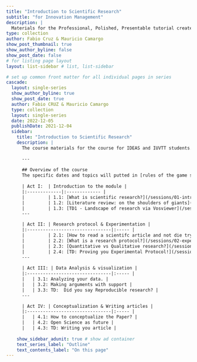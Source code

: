 ```yaml
---
title: "Introduction to Scientific Research"
subtitle: "for Innovation Management"
description: |
  Materials for the Professional, Polished, Presentable tutorial created for useR!2021.
type: collection
author: Fabio Cruz & Mauricio Camargo
show_post_thumbnail: true
show_author_byline: false
show_post_date: false
# for listing page layout
layout: list-sidebar # list, list-sidebar

# set up common front matter for all individual pages in series
cascade:
  layout: single-series 
  show_author_byline: true
  show_post_date: true
  author: Fabio CRUZ & Mauricio Camargo
  type: collection
  layout: single-series
  date: 2022-12-05
  publishDate: 2021-12-04
  sidebar:
    title: "Introduction to Scientific Research"
    description: |
      The course materials for the course for IDEAS and IUVTT students.
      
      ---
      
      ## Overview of the course
      The specific dates and topics will putted in [rules of the game section](prework/)
    
      | Act I:  | Introduction to the module |
      |:-------------|:------------- |
      |         | 1.1: [What is scientific research?](/sessions/01-intro/01-introduction/) |
      |         | 1.2: [Literature review: on the shoulders of giants](/sessions/01-intro/02-literature-review/)   |
      |         | 1.3: [TD1 - Landscape of research via Vosviewer](/sessions/01-intro/03-TD-Vosviewer/)   |      
      ---

      | Act II: | Research protocol & Experimentation |
      |:--------------------------------|:----- |
      |         | 2.1: [How to read a scientifc article and not die trying?](/sessions/02-experimental-protocols/01-introduction/) |      
      |         | 2.2: [What is a research protocol?](/sessions/02-experimental-protocols/02-research-protocol/) |
      |         | 2.3: [Quantitative vs Qualitative research?](/sessions/02-experimental-protocols/)  |
      |         | 2.4: [TD: Proving you Experimental Protocol!](/sessions/02-experimental-protocols/03-TD-research-protocol/)  |      
      ---
      
      | Act III: | Data Analysis & visualization |
      |:--------------------------------|:----- |
      |   | 3.1: Analyzing your data. |
      |   | 3.2: Making arguments with support |
      |   | 3.3: TD:  Did you say Reproducible research? |      
      ---

      | Act IV: | Conceptualization & Writing articles |
      |:--------------------------------|:----- |
      |   | 4.1: How to conceptualize the Paper? |
      |   | 4.2: Open Science as future |
      |   | 4.3: TD: Writing you article |
      
    show_sidebar_adunit: true # show ad container
    text_series_label: "Outline" 
    text_contents_label: "On this page" 
---
```

